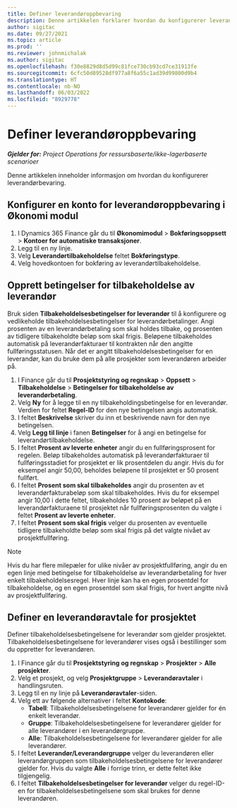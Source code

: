 ```yaml
---
title: Definer leverandøroppbevaring
description: Denne artikkelen forklarer hvordan du konfigurerer leverandørbevaring.
author: sigitac
ms.date: 09/27/2021
ms.topic: article
ms.prod: ''
ms.reviewer: johnmichalak
ms.author: sigitac
ms.openlocfilehash: f30e8829d8d5d99c81fce730cb93cd7ce31913fe
ms.sourcegitcommit: 6cfc50d89528df977a8f6a55c1ad39d99800d9b4
ms.translationtype: HT
ms.contentlocale: nb-NO
ms.lasthandoff: 06/03/2022
ms.locfileid: "8929778"
---
```

# <a name="set-up-vendor-retention"></a>Definer leverandøroppbevaring

_**Gjelder for:** Project Operations for ressursbaserte/ikke-lagerbaserte scenarioer_

Denne artikkelen inneholder informasjon om hvordan du konfigurerer leverandørbevaring.

## <a name="set-up-a-vendor-retention-account-in-general-ledger"></a>Konfigurer en konto for leverandøroppbevaring i Økonomi modul

1. I Dynamics 365 Finance går du til **Økonomimodul** > **Bokføringsoppsett** > **Kontoer for automatiske transaksjoner**.
2. Legg til en ny linje.
3. Velg **Leverandørtilbakeholdelse** feltet **Bokføringstype**.
4. Velg hovedkontoen for bokføring av leverandørtilbakeholdelse.

## <a name="create-vendor-retention-terms"></a>Opprett betingelser for tilbakeholdelse av leverandør

Bruk siden **Tilbakeholdelsesbetingelser for leverandør** til å konfigurere og vedlikeholde tilbakeholdelsesbetingelser for leverandørbetalinger. Angi prosenten av en leverandørbetaling som skal holdes tilbake, og prosenten av tidligere tilbakeholdte beløp som skal frigis. Beløpene tilbakeholdes automatisk på leverandørfakturaer til kontrakten når den angitte fullføringsstatusen. Når det er angitt tilbakeholdelsesbetingelser for en leverandør, kan du bruke dem på alle prosjekter som leverandøren arbeider på.

1. I Finance går du til **Prosjektstyring og regnskap** > **Oppsett** > **Tilbakeholdelse** > **Betingelser for tilbakeholdelse av leverandørbetaling**.
2. Velg **Ny** for å legge til en ny tilbakeholdingsbetingelse for en leverandør. Verdien for feltet **Regel-ID** for den nye betingelsen angis automatisk. 
3. I feltet **Beskrivelse** skriver du inn et beskrivende navn for den nye betingelsen.
4. Velg **Legg til linje** i fanen **Betingelser** for å angi en betingelse for leverandørtilbakeholdelse.
5. I feltet **Prosent av leverte enheter** angir du en fullføringsprosent for regelen. Beløp tilbakeholdes automatisk på leverandørfakturaer til fullføringsstadiet for prosjektet er lik prosentdelen du angir. Hvis du for eksempel angir 50,00, beholdes beløpene til prosjektet er 50 prosent fullført.
6. I feltet **Prosent som skal tilbakeholdes** angir du prosenten av et leverandørfakturabeløp som skal tilbakeholdes. Hvis du for eksempel angir 10,00 i dette feltet, tilbakeholdes 10 prosent av beløpet på en leverandørfakturaene til prosjektet når fullføringsprosenten du valgte i feltet **Prosent av leverte enheter**.
7. I feltet **Prosent som skal frigis** velger du prosenten av eventuelle tidligere tilbakeholdte beløp som skal frigis på det valgte nivået av prosjektfullføring.

> [!NOTE]
> Hvis du har flere milepæler for ulike nivåer av prosjektfullføring, angir du en egen linje med betingelse for tilbakeholdelse av leverandørbetaling for hver enkelt tilbakeholdelsesregel. Hver linje kan ha en egen prosentdel for tilbakeholdelse, og en egen prosentdel som skal frigis, for hvert angitte nivå av prosjektfullføring.

## <a name="set-up-a-vendor-agreement-for-the-project"></a>Definer en leverandøravtale for prosjektet

Definer tilbakeholdelsesbetingelsene for leverandør som gjelder prosjektet. Tilbakeholdelsesbetingelsene for leverandører vises også i bestillinger som du oppretter for leverandøren.

1. I Finance går du til **Prosjektstyring og regnskap** > **Prosjekter** > **Alle prosjekter**. 
2. Velg et prosjekt, og velg **Prosjektgruppe** > **Leverandøravtaler** i handlingsruten.
3. Legg til en ny linje på **Leverandøravtaler**-siden.
4. Velg ett av følgende alternativer i feltet **Kontokode**:
   - **Tabell**: Tilbakeholdelsesbetingelsene for leverandører gjelder for én enkelt leverandør.
   - **Gruppe**: Tilbakeholdelsesbetingelsene for leverandører gjelder for alle leverandører i en leverandørgruppe.
   - **Alle**: Tilbakeholdelsesbetingelsene for leverandører gjelder for alle leverandører.
5. I feltet **Leverandør/Leverandørgruppe** velger du leverandøren eller leverandørgruppen som tilbakeholdelsesbetingelsene for leverandører gjelder for. Hvis du valgte **Alle** i forrige trinn, er dette feltet ikke tilgjengelig.
6. I feltet **Tilbakeholdelsesbetingelser for leverandør** velger du regel-ID-en for tilbakeholdelsesbetingelsene som skal brukes for denne leverandøren.

